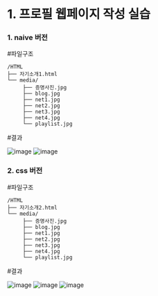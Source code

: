 # 1. 프로필 웹페이지 작성 실습

### 1. naive 버전

#파일구조

```plain text
/HTML
├── 자기소개1.html
└── media/
     ├── 증명사진.jpg
     ├── blog.jpg
     ├── net1.jpg
     ├── net2.jpg
     ├── net3.jpg
     ├── net4.jpg
     └── playlist.jpg
```

#결과

![image](https://github.com/user-attachments/assets/b553a1ba-7cfc-42f4-b056-074ae7628622)
![image](https://github.com/user-attachments/assets/ae4398c5-4948-42f1-97f1-033c614fb13a)

### 2. css 버전

#파일구조

```plain text
/HTML
├── 자기소개2.html
└── media/
     ├── 증명사진.jpg
     ├── blog.jpg
     ├── net1.jpg
     ├── net2.jpg
     ├── net3.jpg
     ├── net4.jpg
     └── playlist.jpg
```

#결과

![image](https://github.com/user-attachments/assets/7b99daaf-966b-442e-9eb7-9228ae338676)
![image](https://github.com/user-attachments/assets/9246ad30-33b8-4235-bab6-f3528972efaa)
![image](https://github.com/user-attachments/assets/7d3c10cd-016c-437a-a588-fbc5e0ad7331)



#

